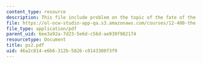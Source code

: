 ```yaml
---
content_type: resource
description: This file include problem on the topic of the fate of the earth.
file: https://ol-ocw-studio-app-qa.s3.amazonaws.com/courses/12-400-the-solar-system-spring-2006/46a2c814e6b6312b5826c0143300f3f9_ps2.pdf
file_type: application/pdf
parent_uid: 6ee3a92a-7d23-5e6d-c56d-ae939f982174
resourcetype: Document
title: ps2.pdf
uid: 46a2c814-e6b6-312b-5826-c0143300f3f9
---
```

